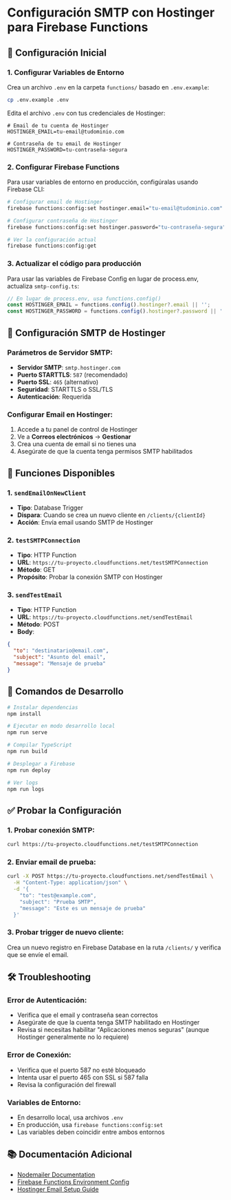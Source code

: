# Configuración SMTP con Hostinger para Firebase Functions

## 🚀 Configuración Inicial

### 1. Configurar Variables de Entorno

Crea un archivo `.env` en la carpeta `functions/` basado en `.env.example`:

```bash
cp .env.example .env
```

Edita el archivo `.env` con tus credenciales de Hostinger:

```env
# Email de tu cuenta de Hostinger
HOSTINGER_EMAIL=tu-email@tudominio.com

# Contraseña de tu email de Hostinger  
HOSTINGER_PASSWORD=tu-contraseña-segura
```

### 2. Configurar Firebase Functions

Para usar variables de entorno en producción, configúralas usando Firebase CLI:

```bash
# Configurar email de Hostinger
firebase functions:config:set hostinger.email="tu-email@tudominio.com"

# Configurar contraseña de Hostinger
firebase functions:config:set hostinger.password="tu-contraseña-segura"

# Ver la configuración actual
firebase functions:config:get
```

### 3. Actualizar el código para producción

Para usar las variables de Firebase Config en lugar de process.env, actualiza `smtp-config.ts`:

```typescript
// En lugar de process.env, usa functions.config()
const HOSTINGER_EMAIL = functions.config().hostinger?.email || '';
const HOSTINGER_PASSWORD = functions.config().hostinger?.password || '';
```

## 📧 Configuración SMTP de Hostinger

### Parámetros de Servidor SMTP:

- **Servidor SMTP**: `smtp.hostinger.com`
- **Puerto STARTTLS**: `587` (recomendado)
- **Puerto SSL**: `465` (alternativo)
- **Seguridad**: STARTTLS o SSL/TLS
- **Autenticación**: Requerida

### Configurar Email en Hostinger:

1. Accede a tu panel de control de Hostinger
2. Ve a **Correos electrónicos** → **Gestionar**
3. Crea una cuenta de email si no tienes una
4. Asegúrate de que la cuenta tenga permisos SMTP habilitados

## 🧪 Funciones Disponibles

### 1. `sendEmailOnNewClient`
- **Tipo**: Database Trigger
- **Dispara**: Cuando se crea un nuevo cliente en `/clients/{clientId}`
- **Acción**: Envía email usando SMTP de Hostinger

### 2. `testSMTPConnection`
- **Tipo**: HTTP Function
- **URL**: `https://tu-proyecto.cloudfunctions.net/testSMTPConnection`
- **Método**: GET
- **Propósito**: Probar la conexión SMTP con Hostinger

### 3. `sendTestEmail`
- **Tipo**: HTTP Function  
- **URL**: `https://tu-proyecto.cloudfunctions.net/sendTestEmail`
- **Método**: POST
- **Body**:
```json
{
  "to": "destinatario@email.com",
  "subject": "Asunto del email",
  "message": "Mensaje de prueba"
}
```

## 🔧 Comandos de Desarrollo

```bash
# Instalar dependencias
npm install

# Ejecutar en modo desarrollo local
npm run serve

# Compilar TypeScript
npm run build

# Desplegar a Firebase
npm run deploy

# Ver logs
npm run logs
```

## ✅ Probar la Configuración

### 1. Probar conexión SMTP:
```bash
curl https://tu-proyecto.cloudfunctions.net/testSMTPConnection
```

### 2. Enviar email de prueba:
```bash
curl -X POST https://tu-proyecto.cloudfunctions.net/sendTestEmail \
  -H "Content-Type: application/json" \
  -d '{
    "to": "test@example.com",
    "subject": "Prueba SMTP",
    "message": "Este es un mensaje de prueba"
  }'
```

### 3. Probar trigger de nuevo cliente:
Crea un nuevo registro en Firebase Database en la ruta `/clients/` y verifica que se envíe el email.

## 🛠️ Troubleshooting

### Error de Autenticación:
- Verifica que el email y contraseña sean correctos
- Asegúrate de que la cuenta tenga SMTP habilitado en Hostinger
- Revisa si necesitas habilitar "Aplicaciones menos seguras" (aunque Hostinger generalmente no lo requiere)

### Error de Conexión:
- Verifica que el puerto 587 no esté bloqueado
- Intenta usar el puerto 465 con SSL si 587 falla
- Revisa la configuración del firewall

### Variables de Entorno:
- En desarrollo local, usa archivos `.env`
- En producción, usa `firebase functions:config:set`
- Las variables deben coincidir entre ambos entornos

## 📚 Documentación Adicional

- [Nodemailer Documentation](https://nodemailer.com/)
- [Firebase Functions Environment Config](https://firebase.google.com/docs/functions/config-env)
- [Hostinger Email Setup Guide](https://support.hostinger.com/en/articles/1583229-how-to-set-up-an-email-account)
